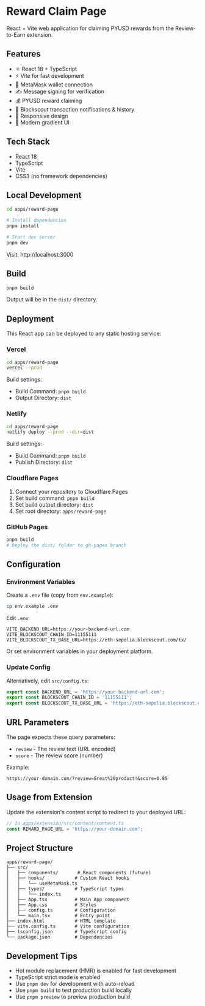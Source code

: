 # Reward Claim Page

React + Vite web application for claiming PYUSD rewards from the Review-to-Earn extension.

## Features

- ⚛️ React 18 + TypeScript
- ⚡ Vite for fast development
- 🦊 MetaMask wallet connection
- ✍️ Message signing for verification
- 💰 PYUSD reward claiming
- 🔔 Blockscout transaction notifications & history
- 📱 Responsive design
- 🎨 Modern gradient UI

## Tech Stack

- React 18
- TypeScript
- Vite
- CSS3 (no framework dependencies)

## Local Development

```bash
cd apps/reward-page

# Install dependencies
pnpm install

# Start dev server
pnpm dev
```

Visit: http://localhost:3000

## Build

```bash
pnpm build
```

Output will be in the `dist/` directory.

## Deployment

This React app can be deployed to any static hosting service:

### Vercel
```bash
cd apps/reward-page
vercel --prod
```

Build settings:
- Build Command: `pnpm build`
- Output Directory: `dist`

### Netlify
```bash
cd apps/reward-page
netlify deploy --prod --dir=dist
```

Build settings:
- Build Command: `pnpm build`
- Publish Directory: `dist`

### Cloudflare Pages
1. Connect your repository to Cloudflare Pages
2. Set build command: `pnpm build`
3. Set build output directory: `dist`
4. Set root directory: `apps/reward-page`

### GitHub Pages
```bash
pnpm build
# Deploy the dist/ folder to gh-pages branch
```

## Configuration

### Environment Variables

Create a `.env` file (copy from `env.example`):

```bash
cp env.example .env
```

Edit `.env`:
```env
VITE_BACKEND_URL=https://your-backend-url.com
VITE_BLOCKSCOUT_CHAIN_ID=11155111
VITE_BLOCKSCOUT_TX_BASE_URL=https://eth-sepolia.blockscout.com/tx/
```

Or set environment variables in your deployment platform.

### Update Config

Alternatively, edit `src/config.ts`:

```typescript
export const BACKEND_URL = 'https://your-backend-url.com';
export const BLOCKSCOUT_CHAIN_ID = '11155111';
export const BLOCKSCOUT_TX_BASE_URL = 'https://eth-sepolia.blockscout.com/tx/';
```

## URL Parameters

The page expects these query parameters:

- `review` - The review text (URL encoded)
- `score` - The review score (number)

Example:
```
https://your-domain.com/?review=Great%20product!&score=0.85
```

## Usage from Extension

Update the extension's content script to redirect to your deployed URL:

```typescript
// In apps/extension/src/content/content.ts
const REWARD_PAGE_URL = "https://your-domain.com";
```

## Project Structure

```
apps/reward-page/
├── src/
│   ├── components/       # React components (future)
│   ├── hooks/           # Custom React hooks
│   │   └── useMetaMask.ts
│   ├── types/           # TypeScript types
│   │   └── index.ts
│   ├── App.tsx          # Main App component
│   ├── App.css          # Styles
│   ├── config.ts        # Configuration
│   └── main.tsx         # Entry point
├── index.html           # HTML template
├── vite.config.ts       # Vite configuration
├── tsconfig.json        # TypeScript config
└── package.json         # Dependencies
```

## Development Tips

- Hot module replacement (HMR) is enabled for fast development
- TypeScript strict mode is enabled
- Use `pnpm dev` for development with auto-reload
- Use `pnpm build` to test production build locally
- Use `pnpm preview` to preview production build
